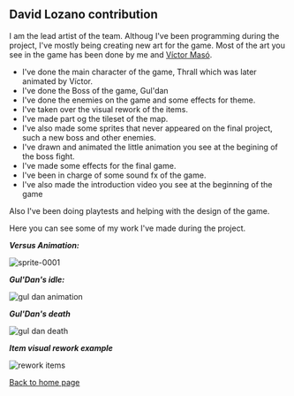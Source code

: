 ﻿## **David Lozano contribution**

I am the lead artist of the team. Althoug I've been programming during the project, I've mostly being creating new art for the game. Most of the art you see in the game has been done by me and [Víctor Masó](https://softcactusteam.github.io/Warcraft-Heroes-Beyond-Time/victor_contribution).
- I've done the main character of the game, Thrall which was later animated by Víctor.
- I've done the Boss of the game, Gul'dan
- I've done the enemies on the game and some effects for theme.
- I've taken over the visual rework of the items.
- I've made part og the tileset of the map.
- I've also made some sprites that never appeared on the final project, such a new boss and other enemies.
- I've drawn and animated the little animation you see at the begining of the boss fight.
- I've made some effects for the final game. 
- I've been in charge of some sound fx of the game.
- I've also made the introduction video you see at the beginning of the game

Also I've been doing playtests and helping with the design of the game.

Here you can see some of my work I've made during the project.

**_Versus Animation:_**

![sprite-0001](https://user-images.githubusercontent.com/26002028/41006636-a365f72a-6922-11e8-98ca-0bce1576312a.gif)

**_Gul'Dan's idle:_**

![gul dan animation](https://user-images.githubusercontent.com/26002028/41006688-eb13be18-6922-11e8-8bca-5f50295f981f.gif)

**_Gul'Dan's death_**

![gul dan death](https://user-images.githubusercontent.com/26002028/41006710-fc72b614-6922-11e8-9573-c0ebc0a14027.gif)

**_Item visual rework example_**
 
![rework items](https://user-images.githubusercontent.com/26002028/41006938-d08e6434-6923-11e8-9fd2-3d8338c06e69.png)


[Back to home page](https://softcactusteam.github.io/Warcraft-Heroes-Beyond-Time/)
